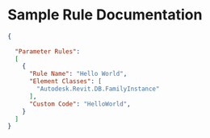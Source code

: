# Sample Rule Documentation

```json
{
  
  "Parameter Rules": 
  [
    {
      "Rule Name": "Hello World",
      "Element Classes": [
        "Autodesk.Revit.DB.FamilyInstance"
      ],
      "Custom Code": "HelloWorld",
    }
  ]
}
```
